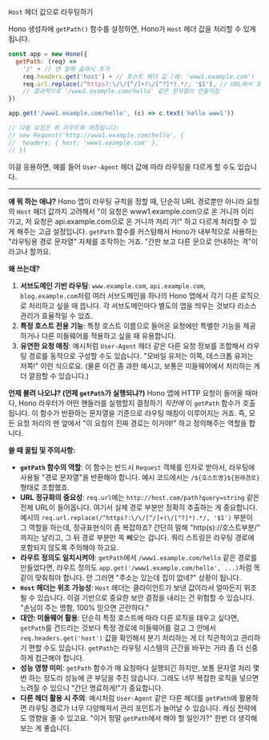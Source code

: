 `Host` 헤더 값으로 라우팅하기

Hono 생성자에 `getPath()` 함수를 설정하면, Hono가 `Host` 헤더 값을 처리할 수 있게 됩니다.

```javascript
const app = new Hono({
  getPath: (req) =>
    '/' + // 맨 앞에 슬래시 추가
    req.headers.get('host') + // 호스트 헤더 값 (예: 'www1.example.com')
    req.url.replace(/^https?:\/\/[^/]+(\/[^?]*).*/, '$1'), // URL에서 호스트 부분 빼고 경로만 추출 (예: '/hello')
    // 결과적으로 '/www1.example.com/hello' 같은 문자열이 만들어짐
})

app.get('/www1.example.com/hello', (c) => c.text('hello www1'))

// 다음 요청은 위 라우트와 매칭됩니다:
// new Request('http://www1.example.com/hello', {
//  headers: { host: 'www1.example.com' },
// })
```

이걸 응용하면, 예를 들어 `User-Agent` 헤더 값에 따라 라우팅을 다르게 할 수도 있습니다.

---

**얘 뭐 하는 애냐?**
Hono 앱이 라우팅 규칙을 정할 때, 단순히 URL 경로뿐만 아니라 요청의 `Host` 헤더 값까지 고려해서 "이 요청은 www1.example.com으로 온 거니까 이리 가고, 저 요청은 api.example.com으로 온 거니까 저리 가!" 하고 다르게 처리할 수 있게 해주는 고급 설정입니다. `getPath` 함수를 커스텀해서 Hono가 내부적으로 사용하는 "라우팅용 경로 문자열" 자체를 조작하는 거죠. "간판 보고 다른 문으로 안내하는 격"이라고나 할까요.

**왜 쓰는데?**
1.  **서브도메인 기반 라우팅**: `www.example.com`, `api.example.com`, `blog.example.com`처럼 여러 서브도메인을 하나의 Hono 앱에서 각기 다른 로직으로 처리하고 싶을 때 씁니다. 각 서브도메인마다 별도의 앱을 띄우는 것보다 리소스 관리가 효율적일 수 있죠.
2.  **특정 호스트 전용 기능**: 특정 호스트 이름으로 들어온 요청에만 특별한 기능을 제공하거나 다른 미들웨어를 적용하고 싶을 때 유용합니다.
3.  **유연한 요청 매칭**: 예시처럼 `User-Agent` 헤더 같은 다른 요청 정보를 조합해서 라우팅 경로를 동적으로 구성할 수도 있습니다. "모바일 유저는 이쪽, 데스크톱 유저는 저쪽!" 이런 식으로요. (물론 이건 좀 과한 예시고, 보통은 미들웨어에서 처리하는 게 더 깔끔할 수 있습니다.)

**언제 불려 나오냐? (언제 `getPath`가 실행되냐?)**
Hono 앱에 HTTP 요청이 들어올 때마다, Hono 라우터가 어떤 핸들러를 실행할지 결정하기 *직전에* 이 `getPath` 함수가 호출됩니다. 이 함수가 반환하는 문자열을 기준으로 라우팅 매칭이 이루어지는 거죠. 즉, 모든 요청 처리의 맨 앞에서 "이 요청의 진짜 경로는 이거야!" 하고 정의해주는 역할을 합니다.

**쓸 때 꿀팁 및 주의사항:**
*   **`getPath` 함수의 역할**: 이 함수는 반드시 `Request` 객체를 인자로 받아서, 라우팅에 사용될 "경로 문자열"을 반환해야 합니다. 예시 코드에서는 `/${호스트명}${원래경로}` 형태로 조합했죠.
*   **URL 정규화의 중요성**: `req.url`에는 `http://host.com/path?query=string` 같은 전체 URL이 들어옵니다. 여기서 실제 경로 부분만 정확히 추출하는 게 중요합니다. 예시의 `req.url.replace(/^https?:\/\/[^/]+(\/[^?]*).*/, '$1')` 부분이 그 역할을 하는데, 정규표현식이 좀 복잡하죠? 간단히 말해 "http(s)://호스트부분/" 까지는 날리고, 그 뒤 경로 부분만 쏙 빼오는 겁니다. 쿼리 스트링은 라우팅 경로에 포함되지 않도록 주의해야 하고요.
*   **라우트 정의도 일치시켜야**: `getPath`에서 `/www1.example.com/hello` 같은 경로를 만들었다면, 라우트 정의도 `app.get('/www1.example.com/hello', ...)`처럼 똑같이 맞춰줘야 합니다. 안 그러면 "주소는 있는데 집이 없네?" 상황이 됩니다.
*   **`Host` 헤더는 위조 가능성**: `Host` 헤더는 클라이언트가 보낸 값이라서 얼마든지 위조될 수 있습니다. 이걸 기반으로 중요한 보안 결정을 내리는 건 위험할 수 있습니다. "손님이 주는 명함, 100% 믿으면 곤란하다."
*   **대안: 미들웨어 활용**: 단순히 특정 호스트에 따라 다른 로직을 태우고 싶다면, `getPath`를 건드리는 것보다 특정 경로에 미들웨어를 걸고 그 안에서 `req.headers.get('host')` 값을 확인해서 분기 처리하는 게 더 직관적이고 관리하기 편할 수도 있습니다. `getPath`는 라우팅 시스템의 근간을 바꾸는 거라 좀 더 신중하게 접근해야 합니다.
*   **성능 영향 미미**: `getPath` 함수가 매 요청마다 실행되긴 하지만, 보통 문자열 처리 몇 번 하는 정도라 성능에 큰 부담을 주진 않습니다. 그래도 너무 복잡한 로직을 넣으면 느려질 수 있으니 "간단 명료하게!"가 중요합니다.
*   **다른 헤더 활용 시 주의**: 예시처럼 `User-Agent` 같은 다른 헤더를 `getPath`에 활용하면 라우팅 경로가 너무 다양해져서 관리 포인트가 늘어날 수 있습니다. 캐싱 전략에도 영향을 줄 수 있고요. "이거 정말 `getPath`에서 해야 할 일인가?" 한번 더 생각해보는 게 좋습니다.